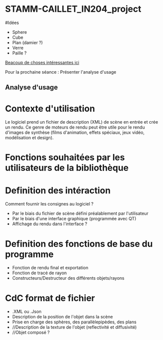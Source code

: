 # STAMM-CAILLET_IN204_project

#Idées 
* Sphere 
* Cube
* Plan (damier ?)
* Verre
* Paille ?

[Beacoup de choses intéressantes ici](https://www.scratchapixel.com/lessons/3d-basic-rendering/introduction-to-ray-tracing)

Pour la prochaine séance : Présenter l'analyse d'usage

## Analyse d'usage
# Contexte d'utilisation
Le logiciel prend un fichier de description (XML) de scène en entrée et crée un rendu.
Ce genre de moteurs de rendu peut être utile pour le rendu d'images de synthèse (films d'animation, effets spéciaux, jeux vidéo, modélisation  et design).

# Fonctions souhaitées par les utilisateurs de la bibliothèque


# Definition des intéraction
Comment fournir les consignes au logiciel ?
* Par le biais du fichier de scène défini préalablement par l'utilisateur
* Par le biais d'une interface graphique (programmée avec QT)
* Affichage du rendu dans l'interface ?

# Definition des fonctions de base du programme
* Fonction de rendu final et exportation
* Fonction de tracé de rayon 
* Constructeurs/Destructeur des différents objets/rayons

# CdC format de fichier
* .XML ou .Json
* Description de la position de l'objet dans la scène
* Prise en charge des sphères, des parallèlepipèdes, des plans
* //Description de la texture de l'objet (reflectivité et diffusivité)
* //Objet composé ?
